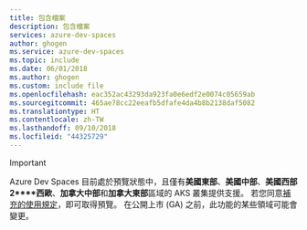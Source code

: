 ```yaml
---
title: 包含檔案
description: 包含檔案
services: azure-dev-spaces
author: ghogen
ms.service: azure-dev-spaces
ms.topic: include
ms.date: 06/01/2018
ms.author: ghogen
ms.custom: include file
ms.openlocfilehash: eac352ac43293da923fa0e6edf2e0074c05659ab
ms.sourcegitcommit: 465ae78cc22eeafb5dfafe4da4b8b2138daf5082
ms.translationtype: HT
ms.contentlocale: zh-TW
ms.lasthandoff: 09/10/2018
ms.locfileid: "44325729"
---
```

> [!IMPORTANT]
> Azure Dev Spaces 目前處於預覽狀態中，且僅有**美國東部**、**美國中部**、**美國西部 2****西歐**、**加拿大中部**和**加拿大東部**區域的 AKS 叢集提供支援。 若您同意[補充的使用規定][terms-of-use]，即可取得預覽。 在公開上市 (GA) 之前，此功能的某些領域可能會變更。

<!-- LINKS - External -->
[terms-of-use]: https://azure.microsoft.com/support/legal/preview-supplemental-terms/